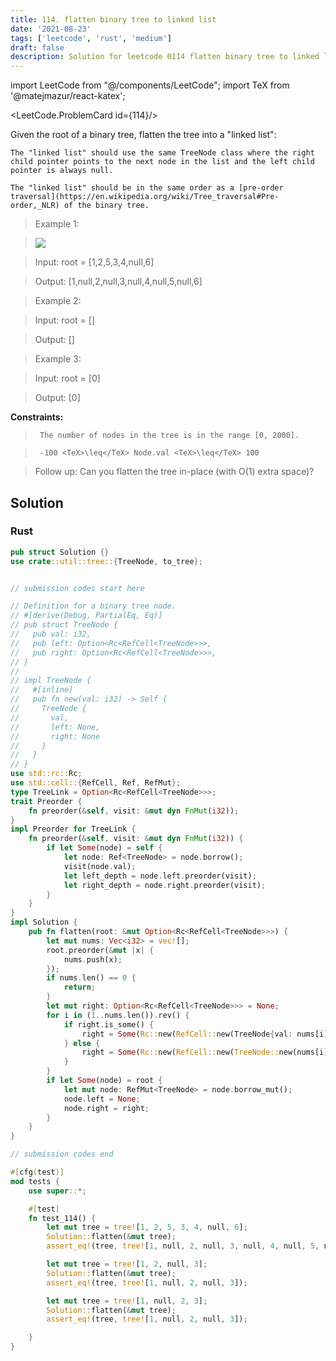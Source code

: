 ```yaml
---
title: 114. flatten binary tree to linked list
date: '2021-08-23'
tags: ['leetcode', 'rust', 'medium']
draft: false
description: Solution for leetcode 0114 flatten binary tree to linked list
---
```

import LeetCode from "@/components/LeetCode";
import TeX from '@matejmazur/react-katex';

<LeetCode.ProblemCard id={114}/>
 

  Given the root of a binary tree, flatten the tree into a "linked list":

  

  	The "linked list" should use the same TreeNode class where the right child pointer points to the next node in the list and the left child pointer is always null.

  	The "linked list" should be in the same order as a [pre-order traversal](https://en.wikipedia.org/wiki/Tree_traversal#Pre-order,_NLR) of the binary tree.

  

   

 >   Example 1:

 >   ![](https://assets.leetcode.com/uploads/2021/01/14/flaten.jpg)

 >   Input: root <TeX>=</TeX> [1,2,5,3,4,null,6]

 >   Output: [1,null,2,null,3,null,4,null,5,null,6]

  

 >   Example 2:

  

 >   Input: root <TeX>=</TeX> []

 >   Output: []

  

 >   Example 3:

  

 >   Input: root <TeX>=</TeX> [0]

 >   Output: [0]

  

   

  **Constraints:**

  

 >   	The number of nodes in the tree is in the range [0, 2000].

 >   	-100 <TeX>\leq</TeX> Node.val <TeX>\leq</TeX> 100

  

   

 >   Follow up: Can you flatten the tree in-place (with O(1) extra space)?


## Solution
### Rust
```rust
pub struct Solution {}
use crate::util::tree::{TreeNode, to_tree};


// submission codes start here

// Definition for a binary tree node.
// #[derive(Debug, PartialEq, Eq)]
// pub struct TreeNode {
//   pub val: i32,
//   pub left: Option<Rc<RefCell<TreeNode>>>,
//   pub right: Option<Rc<RefCell<TreeNode>>>,
// }
// 
// impl TreeNode {
//   #[inline]
//   pub fn new(val: i32) -> Self {
//     TreeNode {
//       val,
//       left: None,
//       right: None
//     }
//   }
// }
use std::rc::Rc;
use std::cell::{RefCell, Ref, RefMut};
type TreeLink = Option<Rc<RefCell<TreeNode>>>;
trait Preorder {
    fn preorder(&self, visit: &mut dyn FnMut(i32));
}
impl Preorder for TreeLink {
    fn preorder(&self, visit: &mut dyn FnMut(i32)) {
        if let Some(node) = self {
            let node: Ref<TreeNode> = node.borrow();
            visit(node.val);
            let left_depth = node.left.preorder(visit);
            let right_depth = node.right.preorder(visit);
        }
    }
}
impl Solution {
    pub fn flatten(root: &mut Option<Rc<RefCell<TreeNode>>>) {
        let mut nums: Vec<i32> = vec![];
        root.preorder(&mut |x| {
            nums.push(x);
        });
        if nums.len() == 0 {
            return;
        }
        let mut right: Option<Rc<RefCell<TreeNode>>> = None;
        for i in (1..nums.len()).rev() {
            if right.is_some() {
                right = Some(Rc::new(RefCell::new(TreeNode{val: nums[i], left: None, right: right})));
            } else {
                right = Some(Rc::new(RefCell::new(TreeNode::new(nums[i]))));
            }
        }
        if let Some(node) = root {
            let mut node: RefMut<TreeNode> = node.borrow_mut();
            node.left = None;
            node.right = right;
        }
    }
}

// submission codes end

#[cfg(test)]
mod tests {
    use super::*;

    #[test]
    fn test_114() {
        let mut tree = tree![1, 2, 5, 3, 4, null, 6];
        Solution::flatten(&mut tree);
        assert_eq!(tree, tree![1, null, 2, null, 3, null, 4, null, 5, null, 6]);

        let mut tree = tree![1, 2, null, 3];
        Solution::flatten(&mut tree);
        assert_eq!(tree, tree![1, null, 2, null, 3]);

        let mut tree = tree![1, null, 2, 3];
        Solution::flatten(&mut tree);
        assert_eq!(tree, tree![1, null, 2, null, 3]);

    }
}

```

